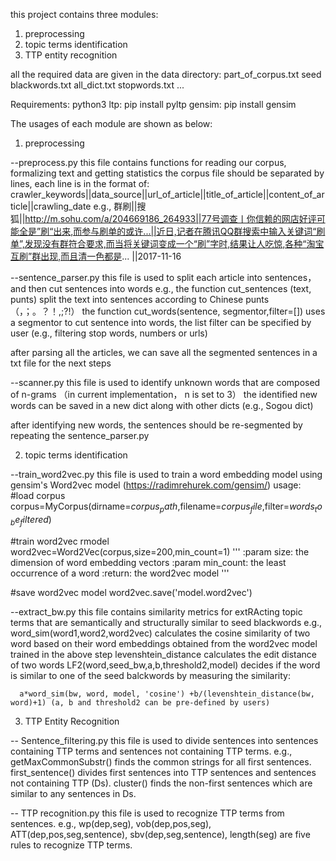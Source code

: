 this project contains three modules:
1. preprocessing
2. topic terms identification
3. TTP entity recognition

all the required data are given in the data directory:
part_of_corpus.txt
seed blackwords.txt
all_dict.txt
stopwords.txt
...

Requirements:
python3
ltp: pip install pyltp
gensim: pip install gensim

The usages of each module are shown as below:

1. preprocessing

--preprocess.py
   this file contains functions for reading our corpus, formalizing text and getting statistics 
   the corpus file should be separated by lines, each line is in the format of:
   crawler_keywords||data_source||url_of_article||title_of_article||content_of_article||crawling_date
   e.g.,
   群刷||搜狐||http://m.sohu.com/a/204669186_264933||77号调查丨你信赖的网店好评可能全是”刷“出来,而参与刷单的或许...||近日,记者在腾讯QQ群搜索中输入关键词“刷单”,发现没有群符合要求,而当将关键词变成一个“刷”字时,结果让人吃惊,各种“淘宝互刷”群出现,而且清一色都是... ||2017-11-16  

--sentence_parser.py
  this file is used to split each article into sentences，and then cut sentences into words
  e.g., 
  the function cut_sentences (text, punts) split the text into sentences according to Chinese punts （，；。？！,;?!）
  the function cut_words(sentence, segmentor,filter=[]) uses a segmentor to cut sentence into words, the list filter can be specified by user (e.g., filtering stop words, numbers or urls)
  
  after parsing all the articles, we can save all the segmented sentences in a txt file for the next steps

--scanner.py
  this file is used to identify unknown words that are composed of n-grams （in current implementation， n is set to 3）
  the identified new words can be saved in a new dict along with other dicts (e.g., Sogou dict)
  
  after identifying new words, the sentences should be re-segmented by repeating the sentence_parser.py
  
2. topic terms identification

--train_word2vec.py 
  this file is used to train a word embedding model using gensim's Word2vec model  (https://radimrehurek.com/gensim/)
  usage:
  #load corpus
  corpus=MyCorpus(dirname=$corpus_path$,filename=$corpus_file$,filter=$words_to_be_filtered$)
  
  #train word2vec rmodel
  word2vec=Word2Vec(corpus,size=200,min_count=1)
  '''
    :param size: the dimension of word embedding vectors
    :param min_count: the least occurrence of a word
    :return: the word2vec model
  '''
  
  #save word2vec model
  word2vec.save('model.word2vec')
  
  
--extract_bw.py
   this file contains similarity metrics for extRActing topic terms that are semantically and structurally similar to seed blackwords
   e.g.,
   word_sim(word1,word2,word2vec) calculates the cosine similarity of two word based on their word embeddings obtained from the word2vec model trained in the above step
   levenshtein_distance calculates the edit distance of two words
   LF2(word,seed_bw,a,b,threshold2,model) decides if the word is similar to one of the seed balckwords by measuring the similarity:
   
      a*word_sim(bw, word, model, 'cosine') +b/(levenshtein_distance(bw, word)+1) (a, b and threshold2 can be pre-defined by users)
	  
3. TTP Entity Recognition

-- Sentence_filtering.py
   this file is used to divide sentences into sentences containing TTP terms and sentences not containing TTP terms.
   e.g.,
   getMaxCommonSubstr() finds the common strings for all first sentences. 
   first_sentence() divides first sentences into TTP sentences and sentences not containing TTP (Ds).
   cluster() finds the non-first sentences which are similar to any sentences in Ds.


-- TTP recognition.py
   this file is used to recognize TTP terms from sentences.
   e.g.,
   wp(dep,seg), vob(dep,pos,seg), ATT(dep,pos,seg,sentence), sbv(dep,seg,sentence), length(seg) are five rules to recognize TTP terms.
